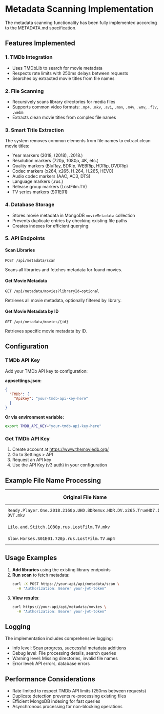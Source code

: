 # Metadata Scanning Implementation

The metadata scanning functionality has been fully implemented according to the METADATA.md specification.

## Features Implemented

### 1. TMDb Integration
- Uses TMDbLib to search for movie metadata
- Respects rate limits with 250ms delays between requests
- Searches by extracted movie titles from file names

### 2. File Scanning
- Recursively scans library directories for media files
- Supports common video formats: `.mp4`, `.mkv`, `.avi`, `.mov`, `.m4v`, `.wmv`, `.flv`, `.webm`
- Extracts clean movie titles from complex file names

### 3. Smart Title Extraction
The system removes common elements from file names to extract clean movie titles:
- Year markers (2018, (2018), .2018.)
- Resolution markers (720p, 1080p, 4K, etc.)
- Quality markers (BluRay, BDRip, WEBRip, HDRip, DVDRip)
- Codec markers (x264, x265, H.264, H.265, HEVC)
- Audio codec markers (AAC, AC3, DTS)
- Language markers (.rus.)
- Release group markers (LostFilm.TV)
- TV series markers (S01E01)

### 4. Database Storage
- Stores movie metadata in MongoDB `movieMetadata` collection
- Prevents duplicate entries by checking existing file paths
- Creates indexes for efficient querying

### 5. API Endpoints

#### Scan Libraries
```
POST /api/metadata/scan
```
Scans all libraries and fetches metadata for found movies.

#### Get Movie Metadata
```
GET /api/metadata/movies?libraryId=optional
```
Retrieves all movie metadata, optionally filtered by library.

#### Get Movie Metadata by ID
```
GET /api/metadata/movies/{id}
```
Retrieves specific movie metadata by ID.

## Configuration

### TMDb API Key
Add your TMDb API key to configuration:

**appsettings.json:**
```json
{
  "TMDb": {
    "ApiKey": "your-tmdb-api-key-here"
  }
}
```

**Or via environment variable:**
```bash
export TMDB_API_KEY="your-tmdb-api-key-here"
```

### Get TMDb API Key
1. Create account at https://www.themoviedb.org/
2. Go to Settings > API
3. Request an API key
4. Use the API Key (v3 auth) in your configuration

## Example File Name Processing

| Original File Name | Extracted Title |
|-------------------|----------------|
| `Ready.Player.One.2018.2160p.UHD.BDRemux.HDR.DV.x265.TrueHD7.1-DVT.mkv` | `Ready Player One` |
| `Lilo.and.Stitch.1080p.rus.LostFilm.TV.mkv` | `Lilo and Stitch` |
| `Slow.Horses.S01E01.720p.rus.LostFilm.TV.mp4` | `Slow Horses` |

## Usage Examples

1. **Add libraries** using the existing library endpoints
2. **Run scan** to fetch metadata:
   ```bash
   curl -X POST https://your-api/api/metadata/scan \
     -H "Authorization: Bearer your-jwt-token"
   ```
3. **View results**:
   ```bash
   curl https://your-api/api/metadata/movies \
     -H "Authorization: Bearer your-jwt-token"
   ```

## Logging

The implementation includes comprehensive logging:
- Info level: Scan progress, successful metadata additions
- Debug level: File processing details, search queries
- Warning level: Missing directories, invalid file names
- Error level: API errors, database errors

## Performance Considerations

- Rate limited to respect TMDb API limits (250ms between requests)
- Duplicate detection prevents re-processing existing files
- Efficient MongoDB indexing for fast queries
- Asynchronous processing for non-blocking operations
